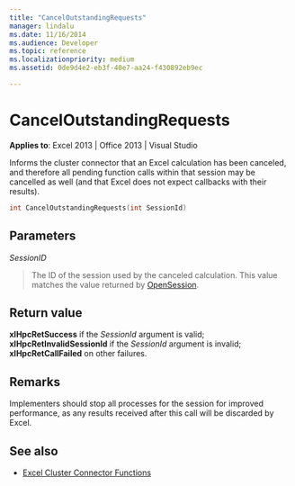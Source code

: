 ```yaml
---
title: "CancelOutstandingRequests"
manager: lindalu
ms.date: 11/16/2014
ms.audience: Developer
ms.topic: reference
ms.localizationpriority: medium
ms.assetid: 0de9d4e2-eb3f-40e7-aa24-f430892eb9ec

---
```


# CancelOutstandingRequests

**Applies to**: Excel 2013 | Office 2013 | Visual Studio 
  
Informs the cluster connector that an Excel calculation has been canceled, and therefore all pending function calls within that session may be cancelled as well (and that Excel does not expect callbacks with their results).
  
```cpp
int CancelOutstandingRequests(int SessionId)
```

## Parameters

_SessionID_
  
> The ID of the session used by the canceled calculation. This value matches the value returned by [OpenSession](opensession.md).
    
## Return value

**xlHpcRetSuccess** if the _SessionId_ argument is valid; **xlHpcRetInvalidSessionId** if the _SessionId_ argument is invalid; **xlHpcRetCallFailed** on other failures. 
  
## Remarks

Implementers should stop all processes for the session for improved performance, as any results received after this call will be discarded by Excel.
  
## See also

- [Excel Cluster Connector Functions](excel-cluster-connector-functions.md)

